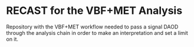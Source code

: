 # RECAST for the VBF+MET Analysis # 

Repository with the VBF+MET workflow needed to pass a signal DAOD through the analysis chain in order to make an interpretation and set a limit on it.

